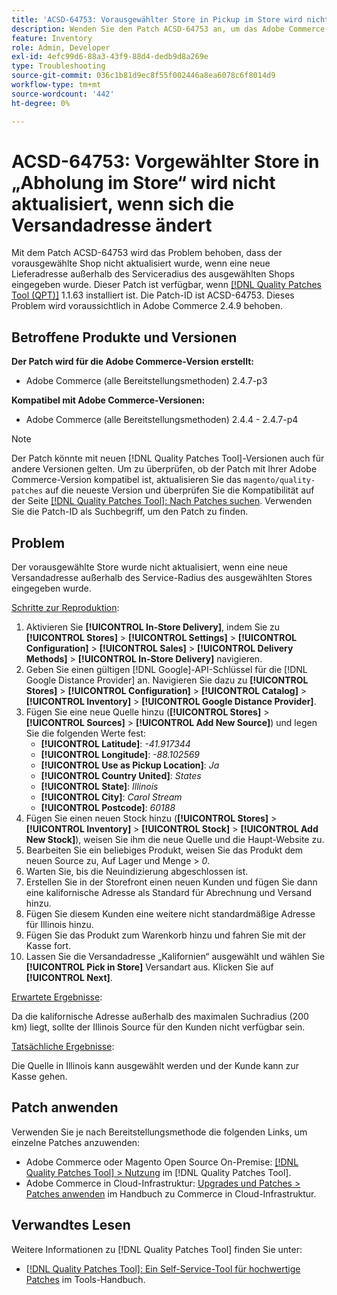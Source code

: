 ```yaml
---
title: 'ACSD-64753: Vorausgewählter Store in Pickup im Store wird nicht aktualisiert, wenn sich die Versandadresse ändert'
description: Wenden Sie den Patch ACSD-64753 an, um das Adobe Commerce-Problem zu beheben, bei dem der vorausgewählte Shop nicht aktualisiert wurde, wenn eine neue Lieferadresse außerhalb des Serviceradius des ausgewählten Shops eingegeben wurde.
feature: Inventory
role: Admin, Developer
exl-id: 4efc99d6-88a3-43f9-88d4-dedb9d8a269e
type: Troubleshooting
source-git-commit: 036c1b81d9ec8f55f002446a8ea6078c6f8014d9
workflow-type: tm+mt
source-wordcount: '442'
ht-degree: 0%

---
```


# ACSD-64753: Vorgewählter Store in „Abholung im Store“ wird nicht aktualisiert, wenn sich die Versandadresse ändert

Mit dem Patch ACSD-64753 wird das Problem behoben, dass der vorausgewählte Shop nicht aktualisiert wurde, wenn eine neue Lieferadresse außerhalb des Serviceradius des ausgewählten Shops eingegeben wurde. Dieser Patch ist verfügbar, wenn [[!DNL Quality Patches Tool (QPT)]](/help/tools/quality-patches-tool/quality-patches-tool-to-self-serve-quality-patches.md) 1.1.63 installiert ist. Die Patch-ID ist ACSD-64753. Dieses Problem wird voraussichtlich in Adobe Commerce 2.4.9 behoben.

## Betroffene Produkte und Versionen

**Der Patch wird für die Adobe Commerce-Version erstellt:**

* Adobe Commerce (alle Bereitstellungsmethoden) 2.4.7-p3

**Kompatibel mit Adobe Commerce-Versionen:**

* Adobe Commerce (alle Bereitstellungsmethoden) 2.4.4 - 2.4.7-p4

>[!NOTE]
>
>Der Patch könnte mit neuen [!DNL Quality Patches Tool]-Versionen auch für andere Versionen gelten. Um zu überprüfen, ob der Patch mit Ihrer Adobe Commerce-Version kompatibel ist, aktualisieren Sie das `magento/quality-patches` auf die neueste Version und überprüfen Sie die Kompatibilität auf der Seite [[!DNL Quality Patches Tool]: Nach Patches suchen](https://experienceleague.adobe.com/tools/commerce-quality-patches/index.html?lang=de). Verwenden Sie die Patch-ID als Suchbegriff, um den Patch zu finden.

## Problem

Der vorausgewählte Store wurde nicht aktualisiert, wenn eine neue Versandadresse außerhalb des Service-Radius des ausgewählten Stores eingegeben wurde.

<u>Schritte zur Reproduktion</u>:

1. Aktivieren Sie **[!UICONTROL In-Store Delivery]**, indem Sie zu **[!UICONTROL Stores]** > **[!UICONTROL Settings]** > **[!UICONTROL Configuration]** > **[!UICONTROL Sales]** > **[!UICONTROL Delivery Methods]** > **[!UICONTROL In-Store Delivery]** navigieren.
1. Geben Sie einen gültigen [!DNL Google]-API-Schlüssel für die [!DNL Google Distance Provider] an. Navigieren Sie dazu zu **[!UICONTROL Stores]** > **[!UICONTROL Configuration]** > **[!UICONTROL Catalog]** > **[!UICONTROL Inventory]** > **[!UICONTROL Google Distance Provider]**.
1. Fügen Sie eine neue Quelle hinzu (**[!UICONTROL Stores]** > **[!UICONTROL Sources]** > **[!UICONTROL Add New Source]**) und legen Sie die folgenden Werte fest:
   * **[!UICONTROL Latitude]**: *-41.917344*
   * **[!UICONTROL Longitude]**: *-88.102569*
   * **[!UICONTROL Use as Pickup Location]**: *Ja*
   * **[!UICONTROL Country United]**: *States*
   * **[!UICONTROL State]**: *Illinois*
   * **[!UICONTROL City]**: *Carol Stream*
   * **[!UICONTROL Postcode]**: *60188*
1. Fügen Sie einen neuen Stock hinzu (**[!UICONTROL Stores]** > **[!UICONTROL Inventory]** > **[!UICONTROL Stock]** > **[!UICONTROL Add New Stock]**), weisen Sie ihm die neue Quelle und die Haupt-Website zu.
1. Bearbeiten Sie ein beliebiges Produkt, weisen Sie das Produkt dem neuen Source zu, Auf Lager und Menge > *0*.
1. Warten Sie, bis die Neuindizierung abgeschlossen ist.
1. Erstellen Sie in der Storefront einen neuen Kunden und fügen Sie dann eine kalifornische Adresse als Standard für Abrechnung und Versand hinzu.
1. Fügen Sie diesem Kunden eine weitere nicht standardmäßige Adresse für Illinois hinzu.
1. Fügen Sie das Produkt zum Warenkorb hinzu und fahren Sie mit der Kasse fort.
1. Lassen Sie die Versandadresse „Kalifornien“ ausgewählt und wählen Sie **[!UICONTROL Pick in Store]** Versandart aus. Klicken Sie auf **[!UICONTROL Next]**.

<u>Erwartete Ergebnisse</u>:

Da die kalifornische Adresse außerhalb des maximalen Suchradius (200 km) liegt, sollte der Illinois Source für den Kunden nicht verfügbar sein.

<u>Tatsächliche Ergebnisse</u>:

Die Quelle in Illinois kann ausgewählt werden und der Kunde kann zur Kasse gehen.

## Patch anwenden

Verwenden Sie je nach Bereitstellungsmethode die folgenden Links, um einzelne Patches anzuwenden:

* Adobe Commerce oder Magento Open Source On-Premise: [[!DNL Quality Patches Tool] > Nutzung](/help/tools/quality-patches-tool/usage.md) im [!DNL Quality Patches Tool].
* Adobe Commerce in Cloud-Infrastruktur: [Upgrades und Patches > Patches anwenden](https://experienceleague.adobe.com/docs/commerce-cloud-service/user-guide/develop/upgrade/apply-patches.html?lang=de) im Handbuch zu Commerce in Cloud-Infrastruktur.

## Verwandtes Lesen

Weitere Informationen zu [!DNL Quality Patches Tool] finden Sie unter:

* [[!DNL Quality Patches Tool]: Ein Self-Service-Tool für hochwertige Patches](/help/tools/quality-patches-tool/quality-patches-tool-to-self-serve-quality-patches.md) im Tools-Handbuch.
